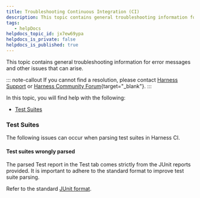 ```yaml
---
title: Troubleshooting Continuous Integration (CI)
description: This topic contains general troubleshooting information for error messages and other issues that can arise. If you cannot find a resolution, please contact Harness Support or Harness Community Forum.…
tags: 
   - helpDocs
helpdocs_topic_id: jx7ew69ypa
helpdocs_is_private: false
helpdocs_is_published: true
---
```


This topic contains general troubleshooting information for error
messages and other issues that can arise.

::: note-callout
If you cannot find a resolution, please contact [Harness
Support](mailto:support@harness.io) or [Harness Community
Forum](https://community.harness.io/){target="_blank"}.
:::

In this topic, you will find help with the following:

-   [Test
    Suites](https://ngdocs.harness.io/article/jx7ew69ypa/preview#test_suites)

### Test Suites

The following issues can occur when parsing test suites in Harness CI.

#### Test suites wrongly parsed

The parsed Test report in the Test tab comes strictly from the JUnit
reports provided. It is important to adhere to the standard format to
improve test suite parsing.

Refer to the standard [JUnit format](https://llg.cubic.org/docs/junit/).
